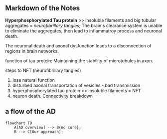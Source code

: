 ## Markdown of the Notes

**Hyperphosphorylated Tau protein** >> insoluble filaments and big tubular aggregates = *neurofibrillary tangles*;
The brain's clearance system is unable to eliminate the aggregates, then lead to inflammatroy process and neuronal death.

The neuronal death and axonal dysfunction leads to a disconnection of regions in brain networks.

function of tau protein: Maintaining the stability of microtubules in axon.

steps to NFT (neurofibrillary tangles)
1. lose natural function
2. disturbed axonal transportation of vesicles - bad transmission
3. hyperphosphorylated tau protein >> insoluble filaments = NFT
4. neuron death. Connectivity breakdown


## a flow of the AD
```mermaid
flowchart TD
	A[AD overview] --> B{no cure};
	B --> C[Our approach];
```
